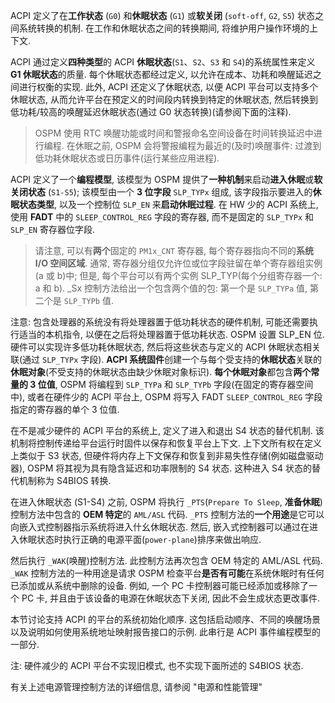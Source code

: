 
ACPI 定义了在**工作状态** (`G0`) 和**休眠状态** (`G1`) 或**软关闭** (`soft-off`, `G2`, `S5`) 状态之间系统转换的机制. 在工作和休眠状态之间的转换期间, 将维护用户操作环境的上下文.

ACPI 通过定义**四种类型**的 ACPI **休眠状态**(`S1`、`S2`、`S3` 和 `S4`)的系统属性来定义 **G1 休眠状态**的质量. 每个休眠状态都经过定义, 以允许在成本、功耗和唤醒延迟之间进行权衡的实现. 此外, ACPI 还定义了休眠状态, 以便 ACPI 平台可以支持多个休眠状态, 从而允许平台在预定义的时间段内转换到特定的休眠状态, 然后转换到低功耗/较高的唤醒延迟休眠状态(通过 G0 状态转换)(请参阅下面的注释).

> OSPM 使用 RTC 唤醒功能或时间和警报命名空间设备在时间转换延迟中进行编程. 在休眠之前, OSPM 会将警报编程为最近的(及时)唤醒事件: 过渡到低功耗休眠状态或日历事件(运行某些应用进程).

ACPI 定义了一个**编程模型**, 该模型为 OSPM 提供了**一种机制**来启动**进入休眠**或**软关闭状态** (`S1-S5`); 该模型由一个 **3 位字段** `SLP_TYPx` 组成, 该字段指示要进入的**休眠状态类型**, 以及一个控制位 `SLP_EN` 来**启动休眠过程**. 在 HW 少的 ACPI 系统上, 使用 **FADT** 中的 `SLEEP_CONTROL_REG` 字段的寄存器, 而不是固定的 `SLP_TYPx` 和 `SLP_EN` 寄存器位字段.

> 请注意, 可以有**两个**固定的 `PM1x_CNT` 寄存器, 每个寄存器指向不同的**系统 I/O 空间区域**. 通常, 寄存器分组仅允许位或位字段驻留在单个寄存器组实例(a 或 b)中; 但是, 每个平台可以有两个实例 SLP_TYP(每个分组寄存器一个: a 和 b). \_Sx 控制方法给出一个包含两个值的包: 第一个是 `SLP_TYPa` 值, 第二个是 `SLP_TYPb` 值.

注意: 包含处理器的系统没有将处理器置于低功耗状态的硬件机制, 可能还需要执行适当的本机指令, 以便在之后将处理器置于低功耗状态. OSPM 设置 SLP_EN 位. 硬件可以实现许多低功耗休眠状态, 然后将这些状态与定义的 ACPI 休眠状态相关联(通过 `SLP_TYPx` 字段). **ACPI 系统固件**创建一个与每个受支持的**休眠状态**关联的**休眠对象**(不受支持的休眠状态由缺少休眠对象标识). **每个休眠对象**都包含**两个常量的 3 位值**, OSPM 将编程到 `SLP_TYPa` 和 `SLP_TYPb` 字段(在固定的寄存器空间中), 或者在硬件少的 ACPI 平台上, OSPM 将写入 FADT `SLEEP_CONTROL_REG` 字段指定的寄存器的单个 3 位值.

在不是减少硬件的 ACPI 平台的系统上, 定义了进入和退出 S4 状态的替代机制. 该机制将控制传递给平台运行时固件以保存和恢复平台上下文. 上下文所有权在定义上类似于 S3 状态, 但硬件将内存上下文保存和恢复到非易失性存储(例如磁盘驱动器), OSPM 将其视为具有隐含延迟和功率限制的 S4 状态. 这种进入 S4 状态的替代机制称为 S4BIOS 转换.

在进入休眠状态 (S1-S4) 之前, OSPM 将执行 `_PTS`(`Prepare To Sleep`, **准备休眠**)控制方法中包含的 **OEM 特定**的 `AML/ASL` 代码.  `_PTS` 控制方法的**一个用途**是它可以向嵌入式控制器指示系统将进入什幺休眠状态. 然后, 嵌入式控制器可以通过在进入休眠状态时执行正确的电源平面(`power-plane`)排序来做出响应.

然后执行 `_WAK`(唤醒)控制方法. 此控制方法再次包含 OEM 特定的 AML/ASL 代码.  `_WAK` 控制方法的一种用途是请求 OSPM 检查平台**是否有可能**在系统休眠时有任何已添加或从系统中删除的设备. 例如, 一个 PC 卡控制器可能已经添加或移除了一个 PC 卡, 并且由于该设备的电源在休眠状态下关闭, 因此不会生成状态更改事件.

本节讨论支持 ACPI 的平台的系统初始化顺序. 这包括启动顺序、不同的唤醒场景以及说明如何使用系统地址映射报告接口的示例. 此串行是 ACPI 事件编程模型的一部分.

注: 硬件减少的 ACPI 平台不实现旧模式, 也不实现下面所述的 S4BIOS 状态.

有关上述电源管理控制方法的详细信息, 请参阅 "电源和性能管理"
